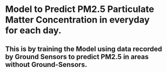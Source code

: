 # Model to Predict PM2.5 Particulate Matter Concentration in everyday for each day.
## This is by training the Model using data recorded by Ground Sensors to predict PM2.5 in areas without Ground-Sensors.
